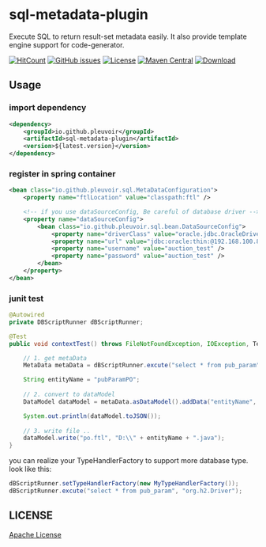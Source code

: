 
# sql-metadata-plugin

Execute SQL to return result-set metadata easily. It also provide template engine support for code-generator.

[![HitCount](http://hits.dwyl.io/pleuvoir/sql-metadata-plugin.svg)](http://hits.dwyl.io/pleuvoir/sql-metadata-plugin) 
[![GitHub issues](https://img.shields.io/github/issues/pleuvoir/sql-metadata-plugin.svg)](https://github.com/pleuvoir/sql-metadata-plugin/issues)
[![License](https://img.shields.io/badge/License-Apache%202.0-blue.svg?label=license)](https://github.com/pleuvoir/sql-metadata-plugin/blob/master/LICENSE)
[![Maven Central](https://img.shields.io/maven-central/v/io.github.pleuvoir/sql-metadata-plugin.svg?label=maven%20central)](https://oss.sonatype.org/#nexus-search;quick~sql-metadata-plugin)
[![Download](https://img.shields.io/badge/downloads-master-green.svg)](https://codeload.github.com/pleuvoir/sql-metadata-plugin/zip/master)

## Usage

### import dependency

```xml
<dependency>
	<groupId>io.github.pleuvoir</groupId>
	<artifactId>sql-metadata-plugin</artifactId>
	<version>${latest.version}</version>
</dependency>
```

### register in spring container

```xml
<bean class="io.github.pleuvoir.sql.MetaDataConfiguration">
	<property name="ftlLocation" value="classpath:ftl" />

	<!-- if you use dataSourceConfig, Be careful of database driver -->
	<property name="dataSourceConfig">
		<bean class="io.github.pleuvoir.sql.bean.DataSourceConfig">
			<property name="driverClass" value="oracle.jdbc.OracleDriver" />
			<property name="url" value="jdbc:oracle:thin:@192.168.100.8:1521:cacplat" />
			<property name="username" value="auction_test" />
			<property name="password" value="auction_test" />
		</bean>
	</property>
</bean>
```

### junit test

```java
@Autowired
private DBScriptRunner dBScriptRunner;

@Test
public void contextTest() throws FileNotFoundException, IOException, TemplateException {

	// 1. get metaData
	MetaData metaData = dBScriptRunner.excute("select * from pub_param");

	String entityName = "pubParamPO";
	
	// 2. convert to dataModel
	DataModel dataModel = metaData.asDataModel().addData("entityName", entityName);

	System.out.println(dataModel.toJSON());
	
	// 3. write file ..
	dataModel.write("po.ftl", "D:\\" + entityName + ".java");
}
```

you can realize your TypeHandlerFactory to support more database type. look like this:

```java
dBScriptRunner.setTypeHandlerFactory(new MyTypeHandlerFactory());
dBScriptRunner.excute("select * from pub_param", "org.h2.Driver");
```

## LICENSE

[Apache License](LICENSE)
